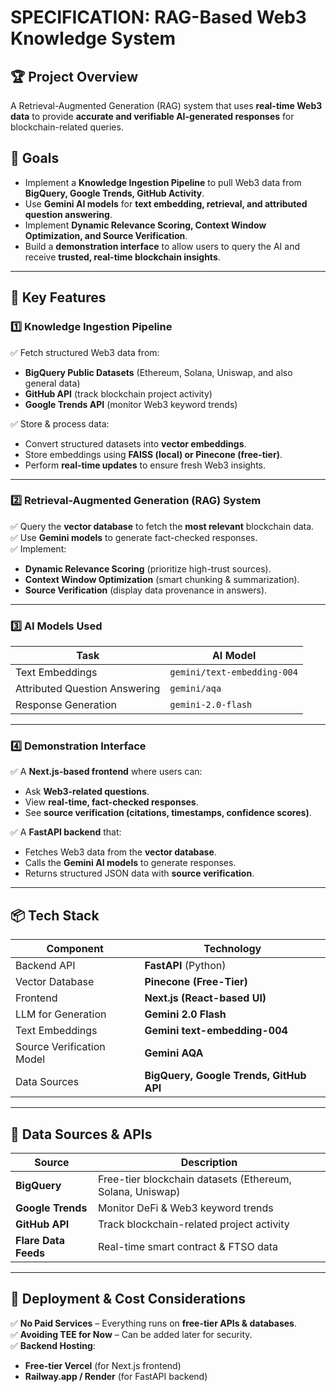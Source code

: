 # SPECIFICATION: RAG-Based Web3 Knowledge System

## 🏆 Project Overview
A Retrieval-Augmented Generation (RAG) system that uses **real-time Web3 data** to provide **accurate and verifiable AI-generated responses** for blockchain-related queries.

## 🎯 Goals
- Implement a **Knowledge Ingestion Pipeline** to pull Web3 data from **BigQuery, Google Trends, GitHub Activity**.
- Use **Gemini AI models** for **text embedding, retrieval, and attributed question answering**.
- Implement **Dynamic Relevance Scoring, Context Window Optimization, and Source Verification**.
- Build a **demonstration interface** to allow users to query the AI and receive **trusted, real-time blockchain insights**.

---

## 📌 Key Features

### **1️⃣ Knowledge Ingestion Pipeline**
✅ Fetch structured Web3 data from:
   - **BigQuery Public Datasets** (Ethereum, Solana, Uniswap, and also general data)
   - **GitHub API** (track blockchain project activity)
   - **Google Trends API** (monitor Web3 keyword trends)

✅ Store & process data:
   - Convert structured datasets into **vector embeddings**.
   - Store embeddings using **FAISS (local) or Pinecone (free-tier)**.
   - Perform **real-time updates** to ensure fresh Web3 insights.

---

### **2️⃣ Retrieval-Augmented Generation (RAG) System**
✅ Query the **vector database** to fetch the **most relevant** blockchain data.  
✅ Use **Gemini models** to generate fact-checked responses.  
✅ Implement:
   - **Dynamic Relevance Scoring** (prioritize high-trust sources).
   - **Context Window Optimization** (smart chunking & summarization).
   - **Source Verification** (display data provenance in answers).

---

### **3️⃣ AI Models Used**
| Task                        | AI Model                        |
|-----------------------------|--------------------------------|
| Text Embeddings             | `gemini/text-embedding-004`   |
| Attributed Question Answering | `gemini/aqa`                  |
| Response Generation         | `gemini-2.0-flash`            |

---

### **4️⃣ Demonstration Interface**
✅ A **Next.js-based frontend** where users can:
   - Ask **Web3-related questions**.
   - View **real-time, fact-checked responses**.
   - See **source verification (citations, timestamps, confidence scores)**.

✅ A **FastAPI backend** that:
   - Fetches Web3 data from the **vector database**.
   - Calls the **Gemini AI models** to generate responses.
   - Returns structured JSON data with **source verification**.

---

## 📦 Tech Stack

| Component                 | Technology |
|---------------------------|-----------|
| Backend API               | **FastAPI** (Python)
| Vector Database           | **Pinecone (Free-Tier)** |
| Frontend                  | **Next.js (React-based UI)** |
| LLM for Generation        | **Gemini 2.0 Flash** |
| Text Embeddings           | **Gemini text-embedding-004** |
| Source Verification Model | **Gemini AQA** |
| Data Sources              | **BigQuery, Google Trends, GitHub API** |

---

## 🔗 Data Sources & APIs

| Source            | Description |
|-------------------|-------------|
| **BigQuery**      | Free-tier blockchain datasets (Ethereum, Solana, Uniswap) |
| **Google Trends** | Monitor DeFi & Web3 keyword trends |
| **GitHub API**    | Track blockchain-related project activity |
| **Flare Data Feeds** | Real-time smart contract & FTSO data |

---

## 🚀 Deployment & Cost Considerations
✅ **No Paid Services** – Everything runs on **free-tier APIs & databases**.  
✅ **Avoiding TEE for Now** – Can be added later for security.  
✅ **Backend Hosting**:
   - **Free-tier Vercel** (for Next.js frontend)
   - **Railway.app / Render** (for FastAPI backend)
